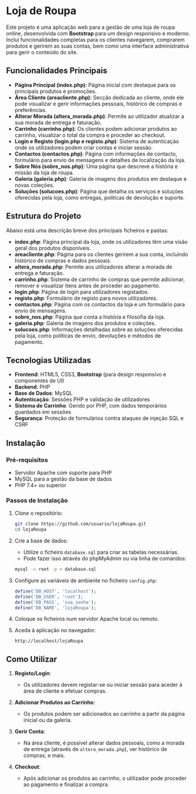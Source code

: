 # Loja de Roupa

Este projeto é uma aplicação web para a gestão de uma loja de roupa online, desenvolvida com **Bootstrap** para um design responsivo e moderno. Inclui funcionalidades completas para os clientes navegarem, comprarem produtos e gerirem as suas contas, bem como uma interface administrativa para gerir o conteúdo do site.

## Funcionalidades Principais

- **Página Principal (index.php)**: Página inicial com destaque para os principais produtos e promoções.
- **Área Cliente (areacliente.php)**: Secção dedicada ao cliente, onde ele pode visualizar e gerir informações pessoais, histórico de compras e preferências.
- **Alterar Morada (altera_morada.php)**: Permite ao utilizador atualizar a sua morada de entrega e faturação.
- **Carrinho (carrinho.php)**: Os clientes podem adicionar produtos ao carrinho, visualizar o total da compra e proceder ao checkout.
- **Login e Registo (login.php e registo.php)**: Sistema de autenticação onde os utilizadores podem criar contas e iniciar sessão.
- **Contactos (contactos.php)**: Página com informações de contacto, formulário para envio de mensagens e detalhes de localização da loja.
- **Sobre Nós (sobre_nos.php)**: Uma página que descreve a história e missão da loja de roupa.
- **Galeria (galeria.php)**: Galeria de imagens dos produtos em destaque e novas coleções.
- **Soluções (solucoes.php)**: Página que detalha os serviços e soluções oferecidas pela loja, como entregas, políticas de devolução e suporte.

## Estrutura do Projeto

Abaixo está uma descrição breve dos principais ficheiros e pastas:

- **index.php**: Página principal da loja, onde os utilizadores têm uma visão geral dos produtos disponíveis.
- **areacliente.php**: Página para os clientes gerirem a sua conta, incluindo histórico de compras e dados pessoais.
- **altera_morada.php**: Permite aos utilizadores alterar a morada de entrega e faturação.
- **carrinho.php**: Sistema de carrinho de compras que permite adicionar, remover e visualizar itens antes de proceder ao pagamento.
- **login.php**: Página de login para utilizadores registados.
- **registo.php**: Formulário de registo para novos utilizadores.
- **contactos.php**: Página com os contactos da loja e um formulário para envio de mensagens.
- **sobre_nos.php**: Página que conta a história e filosofia da loja.
- **galeria.php**: Galeria de imagens dos produtos e coleções.
- **solucoes.php**: Informações detalhadas sobre as soluções oferecidas pela loja, como políticas de envio, devoluções e métodos de pagamento.

## Tecnologias Utilizadas

- **Frontend**: HTML5, CSS3, **Bootstrap** (para design responsivo e componentes de UI)
- **Backend**: PHP
- **Base de Dados**: MySQL
- **Autenticação**: Sessões PHP e validação de utilizadores
- **Sistema de Carrinho**: Gerido por PHP, com dados temporários guardados em sessões
- **Segurança**: Proteção de formulários contra ataques de injeção SQL e CSRF

## Instalação

### Pré-requisitos

- Servidor Apache com suporte para PHP
- MySQL para a gestão da base de dados
- PHP 7.4+ ou superior

### Passos de Instalação

1. Clone o repositório:
    ```bash
    git clone https://github.com/usuario/lojaRoupa.git
    cd lojaRoupa
    ```

2. Crie a base de dados:
    - Utilize o ficheiro `database.sql` para criar as tabelas necessárias.
    - Pode fazer isso através do phpMyAdmin ou via linha de comandos:
    ```bash
    mysql -u root -p < database.sql
    ```

3. Configure as variáveis de ambiente no ficheiro `config.php`:
    ```php
    define('DB_HOST', 'localhost');
    define('DB_USER', 'root');
    define('DB_PASS', 'sua_senha');
    define('DB_NAME', 'lojaRoupa');
    ```

4. Coloque os ficheiros num servidor Apache local ou remoto.

5. Aceda à aplicação no navegador:
    ```
    http://localhost/lojaRoupa
    ```

## Como Utilizar

1. **Registo/Login**:
   - Os utilizadores devem registar-se ou iniciar sessão para aceder à área de cliente e efetuar compras.

2. **Adicionar Produtos ao Carrinho**:
   - Os produtos podem ser adicionados ao carrinho a partir da página inicial ou da galeria.

3. **Gerir Conta**:
   - Na área cliente, é possível alterar dados pessoais, como a morada de entrega (através de `altera_morada.php`), ver histórico de compras, e mais.

4. **Checkout**:
   - Após adicionar os produtos ao carrinho, o utilizador pode proceder ao pagamento e finalizar a compra.
